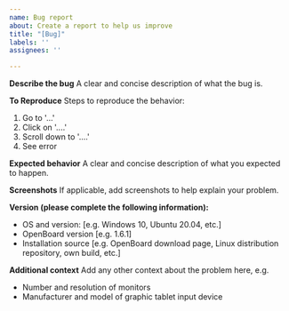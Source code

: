 ```yaml
---
name: Bug report
about: Create a report to help us improve
title: "[Bug]"
labels: ''
assignees: ''

---
```


**Describe the bug**
A clear and concise description of what the bug is.

**To Reproduce**
Steps to reproduce the behavior:
1. Go to '...'
2. Click on '....'
3. Scroll down to '....'
4. See error

**Expected behavior**
A clear and concise description of what you expected to happen.

**Screenshots**
If applicable, add screenshots to help explain your problem.

**Version (please complete the following information):**
 - OS and version: [e.g. Windows 10, Ubuntu 20.04, etc.]
 - OpenBoard version [e.g. 1.6.1]
 - Installation source [e.g. OpenBoard download page, Linux distribution repository, own build, etc.]

**Additional context**
Add any other context about the problem here, e.g.
- Number and resolution of monitors
- Manufacturer and model of graphic tablet input device
